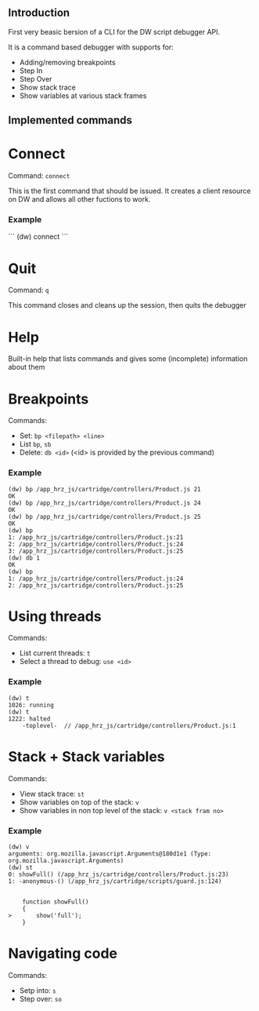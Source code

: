 Introduction
------------

First very beasic bersion of a CLI for the DW script debugger API.

It is a command based debugger with supports for:

* Adding/removing breakpoints
* Step In
* Step Over
* Show stack trace
* Show variables at various stack frames

Implemented commands
--------------------

Connect
=======

Command: `connect`

This is the first command that should be issued. It creates a client resource on DW and allows all other fuctions to work.

<h3>Example</h3>
```
(dw) connect
<Response [204]>
```

Quit
====

Command: `q`

This command closes and cleans up the session, then quits the debugger

Help
====

Built-in help that lists commands and gives some (incomplete) information about them

Breakpoints
===========

Commands:

* Set: `bp <filepath> <line>`
* List `bp`, `sb`
* Delete: `db <id>` (&lt;id&gt; is provided by the previous command)

<h3>Example</h3>

```
(dw) bp /app_hrz_js/cartridge/controllers/Product.js 21
OK
(dw) bp /app_hrz_js/cartridge/controllers/Product.js 24
OK
(dw) bp /app_hrz_js/cartridge/controllers/Product.js 25
OK
(dw) bp
1: /app_hrz_js/cartridge/controllers/Product.js:21
2: /app_hrz_js/cartridge/controllers/Product.js:24
3: /app_hrz_js/cartridge/controllers/Product.js:25
(dw) db 1
OK
(dw) bp
1: /app_hrz_js/cartridge/controllers/Product.js:24
2: /app_hrz_js/cartridge/controllers/Product.js:25
```

Using threads
=============

Commands:

* List current threads: `t`
* Select a thread to debug: `use <id>`

<h3>Example</h3>

```
(dw) t
1026: running
(dw) t
1222: halted
    -toplevel-  // /app_hrz_js/cartridge/controllers/Product.js:1
```

Stack + Stack variables
=======================

Commands:

* View stack trace: `st`
* Show variables on top of the stack: `v`
* Show variables in non top level of the stack: `v <stack fram no>`

<h3>Example</h3>

```
(dw) v
arguments: org.mozilla.javascript.Arguments@180d1e1 (Type: org.mozilla.javascript.Arguments)
(dw) st
0: showFull() (/app_hrz_js/cartridge/controllers/Product.js:23)
1: -anonymous-() (/app_hrz_js/cartridge/scripts/guard.js:124)


    function showFull()
    {
>   	show('full');
    }
```

Navigating code
===============

Commands:

* Setp into: `s`
* Step over: `so`
